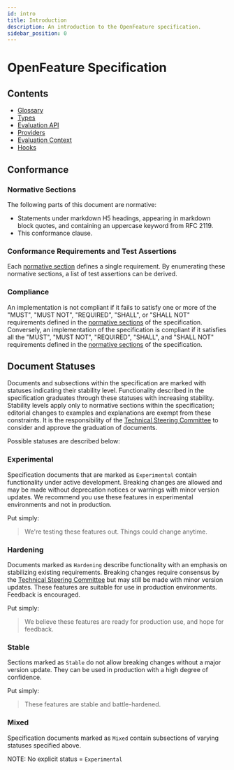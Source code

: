 ```yaml
---
id: intro
title: Introduction
description: An introduction to the OpenFeature specification.
sidebar_position: 0
---
```


# OpenFeature Specification

## Contents

- [Glossary](./glossary.md)
- [Types](./types.md)
- [Evaluation API](./sections/01-flag-evaluation.md)
- [Providers](./sections//02-providers.md)
- [Evaluation Context](./sections/03-evaluation-context.md)
- [Hooks](./sections/04-hooks.md)

## Conformance

### Normative Sections

The following parts of this document are normative:

- Statements under markdown H5 headings, appearing in markdown block quotes, and containing an uppercase keyword from RFC 2119.
- This conformance clause.

### Conformance Requirements and Test Assertions

Each [normative section](#normative-sections) defines a single requirement. By enumerating these normative sections, a list of test assertions can be derived.

### Compliance

An implementation is not compliant if it fails to satisfy one or more of the "MUST", "MUST NOT", "REQUIRED", "SHALL", or "SHALL NOT" requirements defined in the [normative sections](#normative-sections) of the specification. Conversely, an implementation of the specification is compliant if it satisfies all the "MUST", "MUST NOT", "REQUIRED", "SHALL", and "SHALL NOT" requirements defined in the [normative sections](#normative-sections) of the specification.

## Document Statuses

Documents and subsections within the specification are marked with statuses indicating their stability level.
Functionality described in the specification graduates through these statuses with increasing stability.
Stability levels apply only to normative sections within the specification; editorial changes to examples and explanations are exempt from these constraints.
It is the responsibility of the [Technical Steering Committee](https://github.com/open-feature/community/blob/main/governance-charter.md#tsc-members) to consider and approve the graduation of documents.

Possible statuses are described below:

### Experimental

Specification documents that are marked as `Experimental` contain functionality under active development. Breaking changes are allowed and may be made without deprecation notices or warnings with minor version updates. We recommend you use these features in experimental environments and not in production.

Put simply:

> We're testing these features out. Things could change anytime.

### Hardening

Documents marked as `Hardening` describe functionality with an emphasis on stabilizing existing requirements. Breaking changes require consensus by the [Technical Steering Committee](https://github.com/open-feature/community/blob/main/governance-charter.md#tsc-members) but may still be made with minor version updates. These features are suitable for use in production environments. Feedback is encouraged.

Put simply:

> We believe these features are ready for production use, and hope for feedback.

### Stable

Sections marked as `Stable` do not allow breaking changes without a major version update. They can be used in production with a high degree of confidence.

Put simply:

> These features are stable and battle-hardened.

### Mixed

Specification documents marked as `Mixed` contain subsections of varying statuses specified above.

NOTE: No explicit status = `Experimental`
